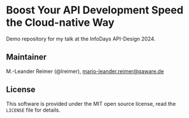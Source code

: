 # Boost Your API Development Speed the Cloud-native Way

Demo repository for my talk at the InfoDays API-Design 2024.

## Maintainer

M.-Leander Reimer (@lreimer), <mario-leander.reimer@qaware.de>

## License

This software is provided under the MIT open source license, read the `LICENSE` file for details.
